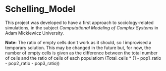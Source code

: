 # Schelling_Model

This project was developed to have a first approach to sociology-related simulations, in the subject _Computational Modeling of Complex Systems_ in Adam Mickiewicz University.

**Note:** The ratio of empty cells don't work as it should, so I improvised a temporary solution. This may be changed in the future but, for now, the number of empty cells is given as the difference between the total number of cells and the ratio of cells of each populatiom (Total_cells * (1 - pop1_ratio - pop2_ratio - pop3_ratio))

